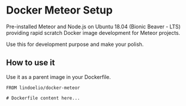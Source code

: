 # Docker Meteor Setup

Pre-installed Meteor and Node.js on Ubuntu 18.04 (Bionic Beaver - LTS) providing rapid scratch Docker image development for Meteor projects.

Use this for development purpose and make your polish.

## How to use it

Use it as a parent image in your Dockerfile.

```
FROM lindoelio/docker-meteor

# Dockerfile content here...
```